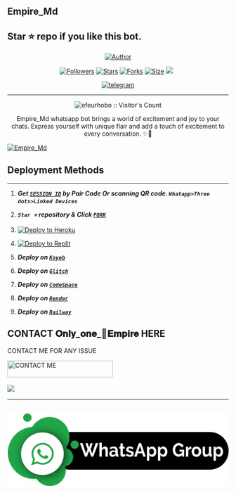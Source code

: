 ## Empire_Md
## Star ⭐ repo if you like this bot.
<p align="center">
<a href="https://github.com/efeurhobo"><img title="Author" src="https://i.imgur.com/2iHR6dE.jpeg?style=for-the-badge&logo=github"></a>


  <p align="center">
<a href="https://github.com/efeurhobo/followers"><img title="Followers" src="https://img.shields.io/github/followers/efeurhobo?color=blue&style=flat-square"></a>
<a href="https://github.com/efeurhobo/Empire_Md/stargazers/"><img title="Stars" src="https://img.shields.io/github/stars/efeurhobo/Empire_Md?color=blue&style=flat-square"></a>
<a href="https://github.com/efeurhobo/Empire_Md/network/members"><img title="Forks" src="https://img.shields.io/github/forks/efeurhobo/Empire_Md?color=blue&style=flat-square"></a>
<a href="https://github.com/efeurhobo/Empire_Md/"><img title="Size" src="https://img.shields.io/github/repo-size/efeurhobo/Empire_Md?style=flat-square&color=green"></a>
<a href="https://github.com/efeurhobo/Empire_Md/graphs/commit-activity"><img height="20" src="https://img.shields.io/badge/Maintained%3F-yes-green.svg"></a>&nbsp;&nbsp;
</p>
<p align='center'>
</p>
   
<p align="center">

  <a aria-label="Join our chats" href="https://t.me/only_one_empire_channel" target="_blank">
    <img alt="telegram" src="https://img.shields.io/badge/Join Group-25D366?style=for-the-badge&logo=telegram&logoColor=white" />
  </a>
 

---


 <p align="center"><img src="https://profile-counter.glitch.me/{Empire_Md}/count.svg" alt="efeurhobo :: Visitor's Count" old_src="https://profile-counter.glitch.me/{efeurhobo}/count.svg" /></p>


  <p align="center"> Empire_Md whatsapp bot brings a world of excitement and joy to your chats. Express yourself with unique flair and add a touch of excitement to every conversation. ✨🤖 </p
  
  <a href="https://github.com/efeurhobo/Empire_Md/fork"><img title="Empire_Md" src="https://img.shields.io/badge/FORK-Empire_Md-h?color=blue&style=for-the-badge&logo=stackshare"></a>


 

 
## Deployment Methods
---
1. ***Get [`SESSION ID`](https://suhail-md-vtsf.onrender.com/)  by Pair Code Or scanning QR code. `Whatapp>Three dots>Linked Devices`***
2.  ***`Star ⭐` repository & Click [`FORK`](https://github.com/efeurhobo/Empire_Md/fork)***
   
3. [![Deploy to Heroku](https://www.herokucdn.com/deploy/button.svg)](https://heroku.com/deploy?template=https://github.com/efeurhobo/Empire_Md)
4. [![Deploy to Replit](https://replit.com/badge.svg)](https://replit.com/github/efeurhobo/Empire_Md)
5.  ***Deploy on [`Koyeb`](https://suhail-web.vercel.app/deploy?platform=koyeb)***
6.  ***Deploy on [`Glitch`](https://suhail-web.vercel.app/deploy?platform=glitch)***
7.  ***Deploy on [`CodeSpace`](https://suhail-web.vercel.app/deploy?platform=codespace)***
8. ***Deploy on [`Render`](https://suhail-web.vercel.app/deploy?platform=render)***
9. ***Deploy on [`Railway`](https://suhail-web.vercel.app/deploy?platform=railway)***
##

## CONTACT 𝐎𝐧𝐥𝐲_𝐨𝐧𝐞_🥇𝐄𝐦𝐩𝐢𝐫𝐞 HERE
  CONTACT ME FOR ANY ISSUE

   <a href="https://onlyoneempire.vercel.app/"><img title="CONTACT ME" src="https://img.shields.io/badge/CONTACT ME-h?color=blue&style=for-the-badge&logo=luis" width="240" height="38.45"/></a></p>

<a><img src='https://i.imgur.com/LyHic3i.gif'/></a>

---
[![JOIN WHATSAPP CHANNEL](https://raw.githubusercontent.com/Neeraj-x0/Neeraj-x0/main/photos/suddidina-join-whatsapp.png)](https://whatsapp.com/channel/0029VajVvpQIyPtUbYt3Oz0k)
--------




